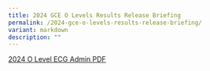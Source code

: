 ```yaml
---
title: 2024 GCE O Levels Results Release Briefing
permalink: /2024-gce-o-levels-results-release-briefing/
variant: markdown
description: ""
---
```

<p><a href="/files/2024 O Level Matters/2024_O_level__ecg_admin_.pdf" rel="noopener nofollow" target="_blank">2024 O Level ECG Admin PDF</a>
</p>